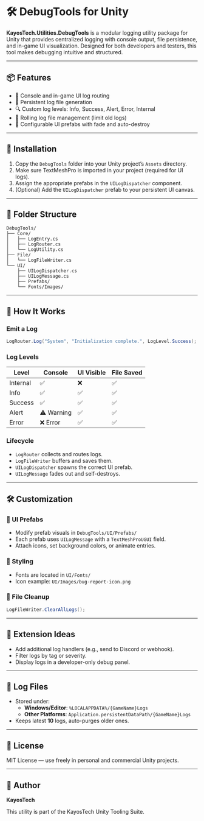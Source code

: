 
# 🛠️ DebugTools for Unity

**KayosTech.Utilities.DebugTools** is a modular logging utility package for Unity that provides centralized logging with console output, file persistence, and in-game UI visualization. Designed for both developers and testers, this tool makes debugging intuitive and structured.

---

## 📦 Features

- 🔧 Console and in-game UI log routing
- 📝 Persistent log file generation
- 🔍 Custom log levels: Info, Success, Alert, Error, Internal
- 📁 Rolling log file management (limit old logs)
- 🎨 Configurable UI prefabs with fade and auto-destroy

---

## 🚀 Installation

1. Copy the `DebugTools` folder into your Unity project’s `Assets` directory.
2. Make sure TextMeshPro is imported in your project (required for UI logs).
3. Assign the appropriate prefabs in the `UILogDispatcher` component.
4. (Optional) Add the `UILogDispatcher` prefab to your persistent UI canvas.

---

## 🧩 Folder Structure

```
DebugTools/
├── Core/
│   ├── LogEntry.cs
│   ├── LogRouter.cs
│   └── LogUtility.cs
├── File/
│   └── LogFileWriter.cs
└── UI/
    ├── UILogDispatcher.cs
    ├── UILogMessage.cs
    ├── Prefabs/
    └── Fonts/Images/
```

---

## 🧠 How It Works

### Emit a Log
```csharp
LogRouter.Log("System", "Initialization complete.", LogLevel.Success);
```

### Log Levels
| Level    | Console     | UI Visible | File Saved |
|----------|-------------|------------|------------|
| Internal | ✅           | ❌         | ✅         |
| Info     | ✅           | ✅         | ✅         |
| Success  | ✅           | ✅         | ✅         |
| Alert    | ⚠️ Warning   | ✅         | ✅         |
| Error    | ❌ Error     | ✅         | ✅         |

### Lifecycle
- `LogRouter` collects and routes logs.
- `LogFileWriter` buffers and saves them.
- `UILogDispatcher` spawns the correct UI prefab.
- `UILogMessage` fades out and self-destroys.

---

## 🛠 Customization

### 💬 UI Prefabs
- Modify prefab visuals in `DebugTools/UI/Prefabs/`
- Each prefab uses `UILogMessage` with a `TextMeshProUGUI` field.
- Attach icons, set background colors, or animate entries.

### 🎨 Styling
- Fonts are located in `UI/Fonts/`
- Icon example: `UI/Images/bug-report-icon.png`

### 🧹 File Cleanup
```csharp
LogFileWriter.ClearAllLogs();
```

---

## 🔌 Extension Ideas

- Add additional log handlers (e.g., send to Discord or webhook).
- Filter logs by tag or severity.
- Display logs in a developer-only debug panel.

---

## 📂 Log Files

- Stored under:
  - **Windows/Editor**: `%LOCALAPPDATA%/{GameName}Logs`
  - **Other Platforms**: `Application.persistentDataPath/{GameName}Logs`
- Keeps latest **10** logs, auto-purges older ones.

---

## 📄 License
MIT License — use freely in personal and commercial Unity projects.

---

## 👤 Author
**KayosTech**

This utility is part of the KayosTech Unity Tooling Suite.
